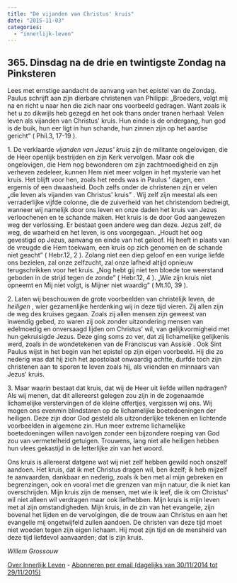 ```yaml
---
title: "De vijanden van Christus' kruis"
date: "2015-11-03"
categories: 
  - "innerlijk-leven"
---
```


## 365\. Dinsdag na de drie en twintigste Zondag na Pinksteren

Lees met ernstige aandacht de aanvang van het epistel van de Zondag. Paulus schrijft aan zijn dierbare christenen van Philippi: „Broeders, volgt mij na en richt u naar hen die zich naar ons voorbeeld gedragen. Want zoals ik het u zo dikwijls heb gezegd en het ook thans onder tranen herhaal: Velen leven als vijanden van Christus' kruis. Hun einde is de ondergang, hun god is de buik, hun eer ligt in hun schande, hun zinnen zijn op het aardse gericht” ( Phil.3, 17-19 ).

1\. De verklaarde _vijanden van Jezus' kruis_ zijn de militante ongelovigen, die de Heer openlijk bestrijden en zijn Kerk vervolgen. Maar ook die ongelovigen, die Hem nog bewonderen om zijn zachtmoedigheid en zijn verheven zedeleer, kunnen Hem niet meer volgen in het mysterie van het kruis. Het blijft voor hen, zoals het reeds was in Paulus ' dagen, een ergernis of een dwaasheid. Doch zelfs onder de christenen zijn er velen „die leven als vijanden van Christus' kruis” . Wij zelf zijn meestal als een verraderlijke vijfde colonne, die de zuiverheid van het christendom bedreigt, wanneer wij namelijk door ons leven en onze daden het kruis van Jezus verloochenen en te schande maken. Het kruis is de door God aangewezen weg der verlossing. Er bestaat geen andere weg dan deze. Jezus zelf, de weg, de waarheid en het leven, is ons voorgegaan. „Houdt het oog gevestigd op Jezus, aanvang en einde van het geloof. Hij heeft in plaats van de vreugde die Hem toekwam, een kruis op zich genomen en de schande niet geacht” ( Hebr.12, 2 ). Zolang niet een diep geloof en een vurige liefde ons bezielen, zal onze zelfzucht, zal onze lafheid altijd opnieuw terugschrikken voor het kruis. „Nog hebt gij niet ten bloede toe weerstand geboden in de strijd tegen de zonde” ( Hebr.12, 4 ). „Wie zijn kruis niet opneemt en Mij niet volgt, is Mijner niet waardig” ( Mt.10, 39 ).

2\. Laten wij beschouwen de grote voorbeelden van christelijk leven, de _heiligen_ , wier gezamenlijke herdenking wij in deze tijd vieren. Zij allen zijn de weg des kruises gegaan. Zoals zij allen mensen zijn geweest van inwendig gebed, zo waren zij ook zonder uitzondering mensen van edelmoedig en onversaagd lijden om Christus' wil, van gelijkvormigheid met hun gekruisigde Jezus. Deze ging soms zo ver, dat zij lichamelijke gelijkenis werd, zoals in de wondetekenen van de Franciscus van Assisië . Ook Sint Paulus wijst in het begin van het epistel op zijn eigen voorbeeld. Hij die zo nederig was dat hij zich het apostolaat onwaardig achtte, durfde toch zijn christenen aan te sporen te leven zoals hij, als vrienden en minnaars van Jezus' kruis.

3\. Maar waarin bestaat dat kruis, dat wij de Heer uit liefde willen nadragen? Als wij menen, dat dit allereerst gelegen zou zijn in de zogenaamde lichamelijke verstervingen of de kleine offertjes, vergissen wij ons. Wij mogen ons evenmin blindstaren op de lichamelijke boetedoeningen der heiligen. Deze zijn door God gesteld als uitzonderlijke tekenen en lichtende voorbeelden in algemene zin. Hun meer extreme lichamelijke boetedoeningen willen navolgen zonder een bijzondere roeping van God zou van vermetelheid getuigen. Trouwens, lang niet alle heiligen hebben hun vlees gekastijd in de letterlijke zin van het woord.

Ons kruis is allereerst datgene wat wij niet zelf hebben gewild noch onszelf aandoen. Het kruis, dat ik met Christus dragen wil, ben ikzelf; ik heb mijzelf te aanvaarden, dankbaar en nederig, zoals ik ben met al mijn gebreken en begrenzingen, ook en vooral met die grenzen van mijn natuur, die ik niet kan overschrijden. Mijn kruis zijn de mensen, met wie ik leef, die ik om Christus' wil niet alleen wil verdragen maar ook liefhebben. Mijn kruis is mijn leven met al zijn omstandigheden. Mijn kruis, in de zin van het evangelie, zijn bovenal het lijden en de vervolgingen, die de trouw aan Christus en aan het evangelie mij ongetwijfeld zullen aandoen. De christen van deze tijd moet niet woeden tegen zijn eigen lichaam. Hij moet zijn tijd en de mensheid van deze tijd liefdevol aanvaarden; dat is zijn kruis.

_Willem Grossouw_

[Over Innerlijk Leven](/blog/een-jaar-lang-innerlijk-leven-op-geloven-leren/) - [Abonneren per email (dagelijks van 30/11/2014 tot 29/11/2015)](http://eepurl.com/9P3DT)
